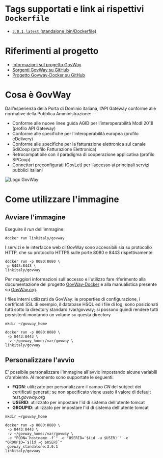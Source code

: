 # Tags supportati e link ai rispettivi `Dockerfile`
* [`3.0.1`, `latest` (standalone_bin/Dockerfile)](https://github.com/link-it/govway-docker/blob/master/standalone_bin/Dockerfile)

# Riferimenti al progetto
* [Informazioni sul progetto GovWay](https://govway.org/)
* [Sorgenti GovWay su GitHub](https://github.com/link-it/govway)
* [Progetto Govway-Docker su GitHub][3]

# Cosa è GovWay
Dall’esperienza della Porta di Dominio italiana, l’API Gateway conforme alle normative della Pubblica Amministrazione:
* Conforme alle nuove linee guida AGID per l’interoperabilità ModI 2018 (profilo API Gateway)
* Conforme alle specifiche per l’interoperabilità europea (profilo eDelivery)
* Conforme alle specifiche per la fatturazione elettronica sul canale SdiCoop (profilo Fatturazione Elettronica)
* Retrocompatibile con il paradigma di cooperazione applicativa (profilo SPCoop)
* Connettori preconfigurati (GovLet) per l’accesso ai principali servizi pubblici italiani

![Logo GovWay](https://govway.org/assets/images/gway_logo.svg "L'API gateway per la pubblica amministrazione italiana")

# Come utilizzare l'immagine

## Avviare l'immagine

Eseguire il _run_ dell'immagine:

```console 
docker run linkitaly/govway
```

I servizi e le interfacce web di GovWay sono accessibili sia su protocollo HTTP, che su protocollo HTTPS sulle porte 8080 e 8443 rispettivamente:


```console 
docker run -p 8080:8080 \
-p 8443:8443 \
linkitaly/govway
```

Per maggiori informazioni sull'accesso e l'utilizzo  fare riferimento alla documentazione del progetto [GovWay-Docker][3] e alla manualistica presente su [GovWay.org](https://govway.org/download).


I files interni utilizzati da GovWay: le properties di configurazione, i certificati SSL di esempio, il database HSQL ed i file di log, sono posizionati tutti sotto la directory standard /var/govway; si possono quindi rendere tutti persistenti montando un volume su questa directory


```console 
mkdir ~/govway_home

docker run -p 8080:8080 \
 -p 8443:8443 \
 -v ~/govway_home:/var/govway \
linkitaly/govway
```

## Personalizzare l'avvio
E' possibile personalizzare l'immagine all'avvio impostando alcune variabili d'ambiente. Al momento sono supportate le seguenti:
* __**FQDN**__: utilizzato per personalizzare il campo *CN* del subject dei certificati generati; se non specificato viene usato il valore di default *test.govway.org*
* __**USERID**__: utilizzato per impostare l'id di sistema dell'utente tomcat
* __**GROUPID**__: utilizzato per impostare l'id di sistema dell'utente tomcat


```console 
mkdir ~/govway_home

docker run -p 8080:8080 \
 -p 8443:8443 \
 -v ~/govway_home:/var/govway \
 -e "FQDN=`hostname -f`" -e "USERID=`$(id -u $USER)`" -e "GROUPID=`$(id -g $USER)`"
 govway_standalone:3.0.1
linkitaly/govway
```
[3]: https://github.com/link-it/govway-docker "Progetto Govway-Docker"
